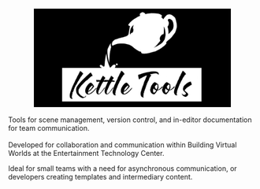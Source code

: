 <p align="center">
<img src="https://github.com/mobiusteapot/KettleTools/blob/dev/Logos/KettleToolsLogo.jpg" width="400" />
</p>
Tools for scene management, version control, and in-editor documentation for team communication.
<br>
<br>
Developed for collaboration and communication within Building Virtual Worlds at the Entertainment Technology Center. 

Ideal for small teams with a need for asynchronous communication, or developers creating templates and intermediary content.
